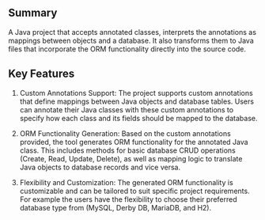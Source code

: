 ## Summary
A Java project that accepts annotated classes, interprets the annotations as mappings between objects and a database.
It also transforms them to Java files that incorporate the ORM functionality directly into the source code.

## Key Features
1. Custom Annotations Support: The project supports custom annotations that define mappings between Java objects and database tables.
   Users can annotate their Java classes with these custom annotations to specify how each class and its fields should be mapped to the database.

2. ORM Functionality Generation: Based on the custom annotations provided, the tool generates ORM functionality for the annotated Java class.
   This includes methods for basic database CRUD operations (Create, Read, Update, Delete), as well as mapping logic to translate Java objects to database records and vice versa.
 
3. Flexibility and Customization: The generated ORM functionality is customizable and can be tailored to suit specific project requirements.
   For example the users have the flexibility to choose their preferred database type from (MySQL, Derby DB, MariaDB, and H2).
